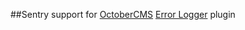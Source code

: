 ##Sentry support for [OctoberCMS](https://octobercms.com/) [Error Logger](https://octobercms.com/plugin/vojtasvoboda-errorlogger) plugin
